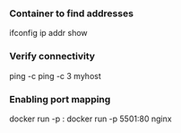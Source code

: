 ### Container to find addresses
ifconfig <interface>
ip addr show <interface>

### Verify connectivity
ping -c <x> <host>
ping -c 3 myhost

### Enabling port mapping
docker run -p <host port>:<container port>
docker run -p 5501:80 nginx



